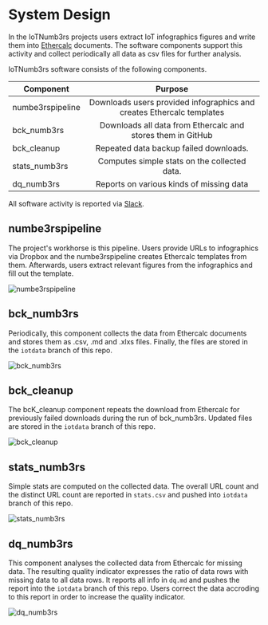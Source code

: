 # System Design

In the IoTNumb3rs projects users extract IoT infographics figures and write them into [Ethercalc](https://www.ethercalc.org/) documents. The software components support this activity and collect periodically all data as csv files for further analysis.

IoTNumb3rs software consists of the following components.

| Component    | Purpose  |
| ------------- |:-------------:|
| numbe3rspipeline | Downloads users provided infographics and creates Ethercalc templates |
| bck_numb3rs   | Downloads all data from Ethercalc and stores them in GitHub |  
| bck_cleanup | Repeated data backup failed downloads.  |
| stats_numb3rs | Computes simple stats on the collected data. |  
| dq_numb3rs | Reports on various kinds of missing data |

All software activity is reported via [Slack](https://iotnumb3rs.slack.com/).

## numbe3rspipeline

The project's workhorse is this pipeline. Users provide URLs to infographics via Dropbox and the numbe3rspipeline creates Ethercalc templates from them. Afterwards, users extract relevant figures from the infographics and fill out the template.

![numbe3rspipeline](numb3rspipeline_uml.png)

## bck_numb3rs

Periodically, this component collects the data from Ethercalc documents and stores them as .csv, .md and .xlxs files. Finally, the files are stored in the `iotdata` branch of this repo.

![bck_numb3rs](bck_numb3rs_uml.png)

## bck_cleanup

The bcK_cleanup component repeats the download from Ethercalc for previously failed downloads during the run of bck_numb3rs. Updated files are stored in the `iotdata` branch of this repo.

![bck_cleanup](bck_cleanup_uml.png)

## stats_numb3rs

Simple stats are computed on the collected data. The overall URL count and the distinct URL count are reported in `stats.csv` and pushed into  `iotdata` branch of this repo.

![stats_numb3rs](stats_numb3rs_uml.png)

## dq_numb3rs

This component analyses the collected data from Ethercalc for missing data. The resulting quality indicator expresses the ratio of data rows with missing data to all data rows. It reports all info in `dq.md` and pushes the report into the `iotdata` branch of this repo. Users correct the data accroding to this report in order to increase the quality indicator.

![dq_numb3rs](dq_numb3rs_uml.png)
